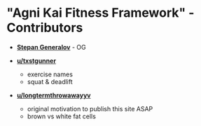 "Agni Kai Fitness Framework" - Contributors
========

* **[Stepan Generalov](https://github.com/psineur)** - OG

* **[u/txstgunner](https://www.reddit.com/user/txstgunner)**
  * exercise names
  * squat & deadlift

* **[u/longtermthrowawayyv](https://www.reddit.com/user/longtermthrowawayy)**
  * original motivation to publish this site ASAP
  * brown vs white fat cells
